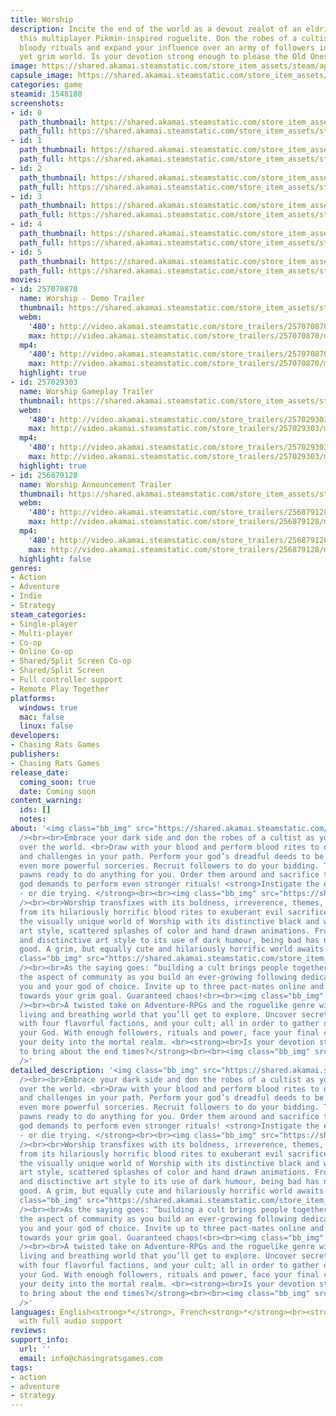 ```yaml
---
title: Worship
description: Incite the end of the world as a devout zealot of an eldritch god in
  this multiplayer Pikmin-inspired roguelite. Don the robes of a cultist, perform
  bloody rituals and expand your influence over an army of followers in this cute
  yet grim world. Is your devotion strong enough to please the Old Ones?
image: https://shared.akamai.steamstatic.com/store_item_assets/steam/apps/1548180/header.jpg?t=1730746434
capsule_image: https://shared.akamai.steamstatic.com/store_item_assets/steam/apps/1548180/capsule_231x87.jpg?t=1730746434
categories: game
steamid: 1548180
screenshots:
- id: 0
  path_thumbnail: https://shared.akamai.steamstatic.com/store_item_assets/steam/apps/1548180/ss_d90be1f68588d385d9c77fb34a4f997840e0c649.600x338.jpg?t=1730746434
  path_full: https://shared.akamai.steamstatic.com/store_item_assets/steam/apps/1548180/ss_d90be1f68588d385d9c77fb34a4f997840e0c649.1920x1080.jpg?t=1730746434
- id: 1
  path_thumbnail: https://shared.akamai.steamstatic.com/store_item_assets/steam/apps/1548180/ss_e26543e42d8b678804fb52f3ee943e91f2ea6e5c.600x338.jpg?t=1730746434
  path_full: https://shared.akamai.steamstatic.com/store_item_assets/steam/apps/1548180/ss_e26543e42d8b678804fb52f3ee943e91f2ea6e5c.1920x1080.jpg?t=1730746434
- id: 2
  path_thumbnail: https://shared.akamai.steamstatic.com/store_item_assets/steam/apps/1548180/ss_fe2bcbb6d5d1d021d8d56ee90e9ad2fa417ce95f.600x338.jpg?t=1730746434
  path_full: https://shared.akamai.steamstatic.com/store_item_assets/steam/apps/1548180/ss_fe2bcbb6d5d1d021d8d56ee90e9ad2fa417ce95f.1920x1080.jpg?t=1730746434
- id: 3
  path_thumbnail: https://shared.akamai.steamstatic.com/store_item_assets/steam/apps/1548180/ss_afde9a2bcf7637c987012100a3bde8e7720b037f.600x338.jpg?t=1730746434
  path_full: https://shared.akamai.steamstatic.com/store_item_assets/steam/apps/1548180/ss_afde9a2bcf7637c987012100a3bde8e7720b037f.1920x1080.jpg?t=1730746434
- id: 4
  path_thumbnail: https://shared.akamai.steamstatic.com/store_item_assets/steam/apps/1548180/ss_b2953a215c42d81dfac235502af297d7f1af56ec.600x338.jpg?t=1730746434
  path_full: https://shared.akamai.steamstatic.com/store_item_assets/steam/apps/1548180/ss_b2953a215c42d81dfac235502af297d7f1af56ec.1920x1080.jpg?t=1730746434
- id: 5
  path_thumbnail: https://shared.akamai.steamstatic.com/store_item_assets/steam/apps/1548180/ss_6be9d6bcc2f61c3612bc09dc8fad35643cd5e2e8.600x338.jpg?t=1730746434
  path_full: https://shared.akamai.steamstatic.com/store_item_assets/steam/apps/1548180/ss_6be9d6bcc2f61c3612bc09dc8fad35643cd5e2e8.1920x1080.jpg?t=1730746434
movies:
- id: 257070870
  name: Worship - Demo Trailer
  thumbnail: https://shared.akamai.steamstatic.com/store_item_assets/steam/apps/257070870/50d1577e5a169b230c8adaf59a8e00d6d9b91975/movie_600x337.jpg?t=1730745596
  webm:
    '480': http://video.akamai.steamstatic.com/store_trailers/257070870/movie480_vp9.webm?t=1730745596
    max: http://video.akamai.steamstatic.com/store_trailers/257070870/movie_max_vp9.webm?t=1730745596
  mp4:
    '480': http://video.akamai.steamstatic.com/store_trailers/257070870/movie480.mp4?t=1730745596
    max: http://video.akamai.steamstatic.com/store_trailers/257070870/movie_max.mp4?t=1730745596
  highlight: true
- id: 257029303
  name: Worship Gameplay Trailer
  thumbnail: https://shared.akamai.steamstatic.com/store_item_assets/steam/apps/257029303/movie.293x165.jpg?t=1717970896
  webm:
    '480': http://video.akamai.steamstatic.com/store_trailers/257029303/movie480_vp9.webm?t=1717970896
    max: http://video.akamai.steamstatic.com/store_trailers/257029303/movie_max_vp9.webm?t=1717970896
  mp4:
    '480': http://video.akamai.steamstatic.com/store_trailers/257029303/movie480.mp4?t=1717970896
    max: http://video.akamai.steamstatic.com/store_trailers/257029303/movie_max.mp4?t=1717970896
  highlight: true
- id: 256879128
  name: Worship Announcement Trailer
  thumbnail: https://shared.akamai.steamstatic.com/store_item_assets/steam/apps/256879128/movie.293x165.jpg?t=1730745600
  webm:
    '480': http://video.akamai.steamstatic.com/store_trailers/256879128/movie480_vp9.webm?t=1730745600
    max: http://video.akamai.steamstatic.com/store_trailers/256879128/movie_max_vp9.webm?t=1730745600
  mp4:
    '480': http://video.akamai.steamstatic.com/store_trailers/256879128/movie480.mp4?t=1730745600
    max: http://video.akamai.steamstatic.com/store_trailers/256879128/movie_max.mp4?t=1730745600
  highlight: false
genres:
- Action
- Adventure
- Indie
- Strategy
steam_categories:
- Single-player
- Multi-player
- Co-op
- Online Co-op
- Shared/Split Screen Co-op
- Shared/Split Screen
- Full controller support
- Remote Play Together
platforms:
  windows: true
  mac: false
  linux: false
developers:
- Chasing Rats Games
publishers:
- Chasing Rats Games
release_date:
  coming_soon: true
  date: Coming soon
content_warning:
  ids: []
  notes:
about: '<img class="bb_img" src="https://shared.akamai.steamstatic.com/store_item_assets/steam/apps/1548180/extras/blasphemouslyFun.gif?t=1730746434"
  /><br><br>Embrace your dark side and don the robes of a cultist as you slowly take
  over the world. <br>Draw with your blood and perform blood rites to overcome foes
  and challenges in your path. Perform your god’s dreadful deeds to be rewarded with
  even more powerful sorceries. Recruit followers to do your bidding. They are mindless
  pawns ready to do anything for you. Order them around and sacrifice them as your
  god demands to perform even stronger rituals! <strong>Instigate the end of the world
  - or die trying. </strong><br><br><img class="bb_img" src="https://shared.akamai.steamstatic.com/store_item_assets/steam/apps/1548180/extras/BrutallyEndearing.gif?t=1730746434"
  /><br><br>Worship transfixes with its boldness, irreverence, themes, tone and world;
  from its hilariously horrific blood rites to exuberant evil sacrifices. Delve into
  the visually unique world of Worship with its distinctive black and white ink sketch
  art style, scattered splashes of color and hand drawn animations. From it’s cute
  and disctinctive art style to its use of dark humour, being bad has never felt so
  good. A grim, but equally cute and hilariously horrific world awaits you. <br><br><img
  class="bb_img" src="https://shared.akamai.steamstatic.com/store_item_assets/steam/apps/1548180/extras/insightingArmageddon_test5finalfinalfinal2.gif?t=1730746434"
  /><br><br>As the saying goes: “building a cult brings people together”. Embrace
  the aspect of community as you build an ever-growing following dedicated to serve
  you and your god of choice. Invite up to three pact-mates online and work together
  towards your grim goal. Guaranteed chaos!<br><br><img class="bb_img" src="https://shared.akamai.steamstatic.com/store_item_assets/steam/apps/1548180/extras/test_your_faith_FPSFix.gif?t=1730746434"
  /><br><br>A twisted take on Adventure-RPGs and the roguelike genre with its large
  living and breathing world that you’ll get to explore. Uncover secrets, interact
  with four flavorful factions, and your cult; all in order to gather devotion for
  your God. With enough followers, rituals and power, face your final challenge; summoning
  your deity into the mortal realm. <br><strong><br>Is your devotion strong enough
  to bring about the end times?</strong><br><br><img class="bb_img" src="https://shared.akamai.steamstatic.com/store_item_assets/steam/apps/1548180/extras/footer.png?t=1730746434"
  />'
detailed_description: '<img class="bb_img" src="https://shared.akamai.steamstatic.com/store_item_assets/steam/apps/1548180/extras/blasphemouslyFun.gif?t=1730746434"
  /><br><br>Embrace your dark side and don the robes of a cultist as you slowly take
  over the world. <br>Draw with your blood and perform blood rites to overcome foes
  and challenges in your path. Perform your god’s dreadful deeds to be rewarded with
  even more powerful sorceries. Recruit followers to do your bidding. They are mindless
  pawns ready to do anything for you. Order them around and sacrifice them as your
  god demands to perform even stronger rituals! <strong>Instigate the end of the world
  - or die trying. </strong><br><br><img class="bb_img" src="https://shared.akamai.steamstatic.com/store_item_assets/steam/apps/1548180/extras/BrutallyEndearing.gif?t=1730746434"
  /><br><br>Worship transfixes with its boldness, irreverence, themes, tone and world;
  from its hilariously horrific blood rites to exuberant evil sacrifices. Delve into
  the visually unique world of Worship with its distinctive black and white ink sketch
  art style, scattered splashes of color and hand drawn animations. From it’s cute
  and disctinctive art style to its use of dark humour, being bad has never felt so
  good. A grim, but equally cute and hilariously horrific world awaits you. <br><br><img
  class="bb_img" src="https://shared.akamai.steamstatic.com/store_item_assets/steam/apps/1548180/extras/insightingArmageddon_test5finalfinalfinal2.gif?t=1730746434"
  /><br><br>As the saying goes: “building a cult brings people together”. Embrace
  the aspect of community as you build an ever-growing following dedicated to serve
  you and your god of choice. Invite up to three pact-mates online and work together
  towards your grim goal. Guaranteed chaos!<br><br><img class="bb_img" src="https://shared.akamai.steamstatic.com/store_item_assets/steam/apps/1548180/extras/test_your_faith_FPSFix.gif?t=1730746434"
  /><br><br>A twisted take on Adventure-RPGs and the roguelike genre with its large
  living and breathing world that you’ll get to explore. Uncover secrets, interact
  with four flavorful factions, and your cult; all in order to gather devotion for
  your God. With enough followers, rituals and power, face your final challenge; summoning
  your deity into the mortal realm. <br><strong><br>Is your devotion strong enough
  to bring about the end times?</strong><br><br><img class="bb_img" src="https://shared.akamai.steamstatic.com/store_item_assets/steam/apps/1548180/extras/footer.png?t=1730746434"
  />'
languages: English<strong>*</strong>, French<strong>*</strong><br><strong>*</strong>languages
  with full audio support
reviews:
support_info:
  url: ''
  email: info@chasingratsgames.com
tags:
- action
- adventure
- strategy
---
```


